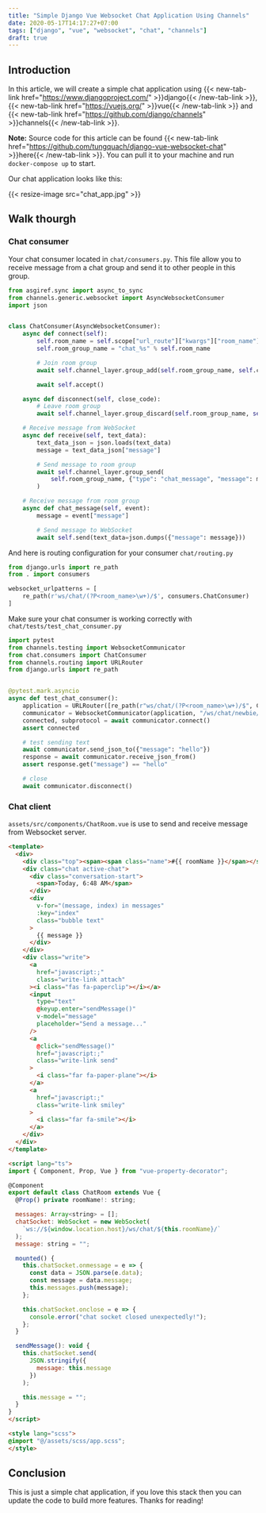 ```yaml
---
title: "Simple Django Vue Websocket Chat Application Using Channels"
date: 2020-05-17T14:17:27+07:00
tags: ["django", "vue", "websocket", "chat", "channels"]
draft: true
---
```


## Introduction

In this article, we will create a simple chat application using {{< new-tab-link href="https://www.djangoproject.com/" >}}django{{< /new-tab-link >}}, {{< new-tab-link href="https://vuejs.org/" >}}vue{{< /new-tab-link >}} and {{< new-tab-link href="https://github.com/django/channels" >}}channels{{< /new-tab-link >}}.

**Note:** Source code for this article can be found {{< new-tab-link href="https://github.com/tungquach/django-vue-websocket-chat" >}}here{{< /new-tab-link >}}. You can pull it to your machine and run `docker-compose up` to start.

Our chat application looks like this:

{{< resize-image src="chat_app.jpg" >}}

## Walk thourgh

### Chat consumer

Your chat consumer located in `chat/consumers.py`.
This file allow you to receive message from a chat group and send it to other people in this group.

```python
from asgiref.sync import async_to_sync
from channels.generic.websocket import AsyncWebsocketConsumer
import json


class ChatConsumer(AsyncWebsocketConsumer):
    async def connect(self):
        self.room_name = self.scope["url_route"]["kwargs"]["room_name"]
        self.room_group_name = "chat_%s" % self.room_name

        # Join room group
        await self.channel_layer.group_add(self.room_group_name, self.channel_name)

        await self.accept()

    async def disconnect(self, close_code):
        # Leave room group
        await self.channel_layer.group_discard(self.room_group_name, self.channel_name)

    # Receive message from WebSocket
    async def receive(self, text_data):
        text_data_json = json.loads(text_data)
        message = text_data_json["message"]

        # Send message to room group
        await self.channel_layer.group_send(
            self.room_group_name, {"type": "chat_message", "message": message}
        )

    # Receive message from room group
    async def chat_message(self, event):
        message = event["message"]

        # Send message to WebSocket
        await self.send(text_data=json.dumps({"message": message}))
```

And here is routing configuration for your consumer `chat/routing.py`

```python
from django.urls import re_path
from . import consumers

websocket_urlpatterns = [
    re_path(r'ws/chat/(?P<room_name>\w+)/$', consumers.ChatConsumer)
]
```

Make sure your chat consumer is working correctly with `chat/tests/test_chat_consumer.py`

```python
import pytest
from channels.testing import WebsocketCommunicator
from chat.consumers import ChatConsumer
from channels.routing import URLRouter
from django.urls import re_path


@pytest.mark.asyncio
async def test_chat_consumer():
    application = URLRouter([re_path(r"ws/chat/(?P<room_name>\w+)/$", ChatConsumer)])
    communicator = WebsocketCommunicator(application, "/ws/chat/newbie/")
    connected, subprotocol = await communicator.connect()
    assert connected

    # test sending text
    await communicator.send_json_to({"message": "hello"})
    response = await communicator.receive_json_from()
    assert response.get("message") == "hello"

    # close
    await communicator.disconnect()
```

### Chat client

`assets/src/components/ChatRoom.vue` is use to send and receive message from Websocket server.

```html
<template>
  <div>
    <div class="top"><span><span class="name">#{{ roomName }}</span></span></div>
    <div class="chat active-chat">
      <div class="conversation-start">
        <span>Today, 6:48 AM</span>
      </div>
      <div
        v-for="(message, index) in messages"
        :key="index"
        class="bubble text"
      >
        {{ message }}
      </div>
    </div>
    <div class="write">
      <a
        href="javascript:;"
        class="write-link attach"
      ><i class="fas fa-paperclip"></i></a>
      <input
        type="text"
        @keyup.enter="sendMessage()"
        v-model="message"
        placeholder="Send a message..."
      />
      <a
        @click="sendMessage()"
        href="javascript:;"
        class="write-link send"
      >
        <i class="far fa-paper-plane"></i>
      </a>
      <a
        href="javascript:;"
        class="write-link smiley"
      >
        <i class="far fa-smile"></i>
      </a>
    </div>
  </div>
</template>

<script lang="ts">
import { Component, Prop, Vue } from "vue-property-decorator";

@Component
export default class ChatRoom extends Vue {
  @Prop() private roomName!: string;

  messages: Array<string> = [];
  chatSocket: WebSocket = new WebSocket(
    `ws://${window.location.host}/ws/chat/${this.roomName}/`
  );
  message: string = "";

  mounted() {
    this.chatSocket.onmessage = e => {
      const data = JSON.parse(e.data);
      const message = data.message;
      this.messages.push(message);
    };

    this.chatSocket.onclose = e => {
      console.error("chat socket closed unexpectedly!");
    };
  }

  sendMessage(): void {
    this.chatSocket.send(
      JSON.stringify({
        message: this.message
      })
    );

    this.message = "";
  }
}
</script>

<style lang="scss">
@import "@/assets/scss/app.scss";
</style>
```

## Conclusion

This is just a simple chat application, if you love this stack then you can update the code to build more features. Thanks for reading!
